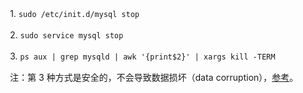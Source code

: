 

　　1. `sudo /etc/init.d/mysql stop`
 
 
　　2. `sudo service mysql stop`


　　3. `ps aux | grep mysqld | awk '{print$2}' | xargs kill -TERM`
  
　　注：第 3 种方式是安全的，不会导致数据损坏（data corruption），[参考](https://stackoverflow.com/questions/11091414/how-to-stop-mysqld)。
